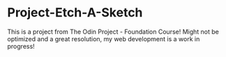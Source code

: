 # Project-Etch-A-Sketch

This is a project from The Odin Project - Foundation Course!
Might not be optimized and a great resolution, my web development is a work in progress!